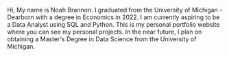   Hi, My name is Noah Brannon. I graduated from the University of Michigan - Dearborn with a degree in 
    Economics in 2022. I am currently aspiring to be a Data Analyst using SQL and Python. This is my personal 
    portfolio website where you can see my personal projects. In the near future, I plan on obtaining a Master's Degree in Data Science from the 
    University of Michigan.
